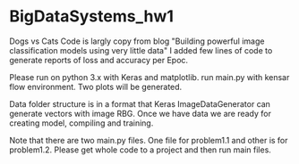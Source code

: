 # BigDataSystems_hw1
Dogs vs Cats 
Code is largly copy from blog "Building powerful image classification models using very little data"
I added few lines of code to generate reports of loss and accuracy per Epoc. 

Please run on python 3.x with Keras and matplotlib. 
run main.py with kensar flow environment. 
Two plots will be generated. 

Data folder structure is in a format that Keras ImageDataGenerator can generate vectors with image RBG. 
Once we have data we are ready for creating model, compiling and training. 

Note that there are two main.py files. One file for problem1.1 and other is for problem1.2. 
Please get whole code to a project and then run main files. 
